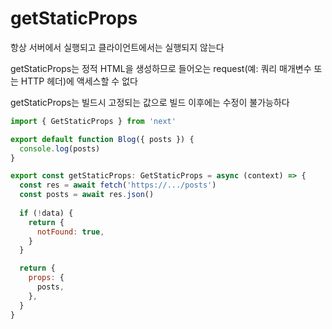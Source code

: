 # getStaticProps

항상 서버에서 실행되고 클라이언트에서는 실행되지 않는다

getStaticProps는 정적 HTML을 생성하므로 들어오는 request(예: 쿼리 매개변수 또는 HTTP 헤더)에 액세스할 수 없다

getStaticProps는 빌드시 고정되는 값으로 빌드 이후에는 수정이 불가능하다

```js
import { GetStaticProps } from 'next'

export default function Blog({ posts }) {
  console.log(posts)
}

export const getStaticProps: GetStaticProps = async (context) => {
  const res = await fetch('https://.../posts')
  const posts = await res.json()
  
  if (!data) {
    return {
      notFound: true,
    }
  }

  return {
    props: {
      posts,
    },
  }
}

```
